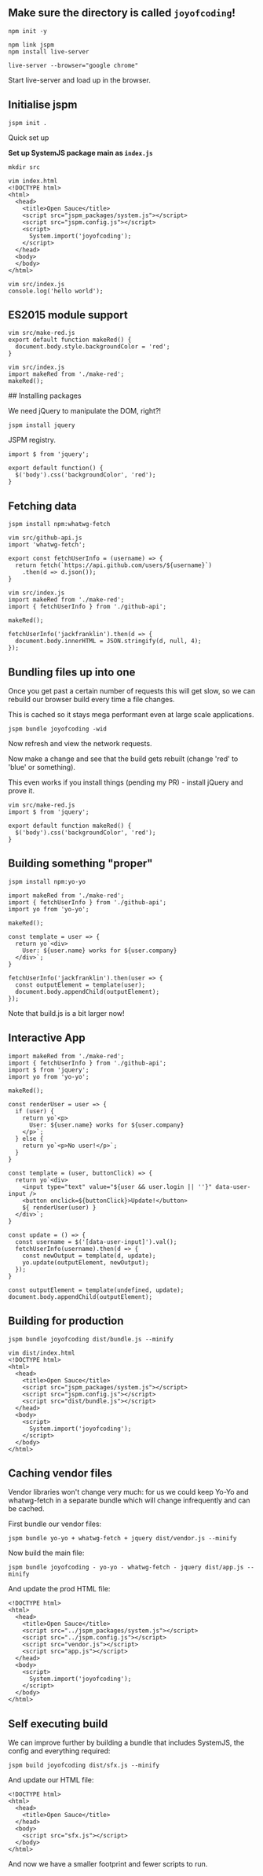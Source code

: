 ## Make sure the directory is called `joyofcoding`!

```
npm init -y
```

```
npm link jspm
npm install live-server
```

`live-server --browser="google chrome"`

Start live-server and load up in the browser.

## Initialise jspm

```
jspm init .
```

Quick set up

__Set up SystemJS package main as `index.js`__

```
mkdir src
```

```
vim index.html
<!DOCTYPE html>
<html>
  <head>
    <title>Open Sauce</title>
    <script src="jspm_packages/system.js"></script>
    <script src="jspm.config.js"></script>
    <script>
      System.import('joyofcoding');
    </script>
  </head>
  <body>
  </body>
</html>
```

```
vim src/index.js
console.log('hello world');
```

## ES2015 module support

```
vim src/make-red.js
export default function makeRed() {
  document.body.style.backgroundColor = 'red';
}
```

```
vim src/index.js
import makeRed from './make-red';
makeRed();
```

## Installing packages

We need jQuery to manipulate the DOM, right?!

```
jspm install jquery
```

JSPM registry.

```
import $ from 'jquery';

export default function() {
  $('body').css('backgroundColor', 'red');
}
```

## Fetching data

```
jspm install npm:whatwg-fetch
```

```
vim src/github-api.js
import 'whatwg-fetch';

export const fetchUserInfo = (username) => {
  return fetch(`https://api.github.com/users/${username}`)
    .then(d => d.json());
}
```

```
vim src/index.js
import makeRed from './make-red';
import { fetchUserInfo } from './github-api';

makeRed();

fetchUserInfo('jackfranklin').then(d => {
  document.body.innerHTML = JSON.stringify(d, null, 4);
});
```

## Bundling files up into one

Once you get past a certain number of requests this will get slow, so we can rebuild our browser build every time a file changes.

This is cached so it stays mega performant even at large scale applications.

```
jspm bundle joyofcoding -wid
```

Now refresh and view the network requests.

Now make a change and see that the build gets rebuilt (change 'red' to 'blue' or something).

This even works if you install things (pending my PR) - install jQuery and prove it.

```
vim src/make-red.js
import $ from 'jquery';

export default function makeRed() {
  $('body').css('backgroundColor', 'red');
}
```


## Building something "proper"

```
jspm install npm:yo-yo
```

```
import makeRed from './make-red';
import { fetchUserInfo } from './github-api';
import yo from 'yo-yo';

makeRed();

const template = user => {
  return yo`<div>
    User: ${user.name} works for ${user.company}
  </div>`;
}

fetchUserInfo('jackfranklin').then(user => {
  const outputElement = template(user);
  document.body.appendChild(outputElement);
});
```


Note that build.js is a bit larger now!

## Interactive App

```
import makeRed from './make-red';
import { fetchUserInfo } from './github-api';
import $ from 'jquery';
import yo from 'yo-yo';

makeRed();

const renderUser = user => {
  if (user) {
    return yo`<p>
      User: ${user.name} works for ${user.company}
    </p>`;
  } else {
    return yo`<p>No user!</p>`;
  }
}

const template = (user, buttonClick) => {
  return yo`<div>
    <input type="text" value="${user && user.login || ''}" data-user-input />
    <button onclick=${buttonClick}>Update!</button>
    ${ renderUser(user) }
  </div>`;
}

const update = () => {
  const username = $('[data-user-input]').val();
  fetchUserInfo(username).then(d => {
    const newOutput = template(d, update);
    yo.update(outputElement, newOutput);
  });
}

const outputElement = template(undefined, update);
document.body.appendChild(outputElement);
```

## Building for production

```
jspm bundle joyofcoding dist/bundle.js --minify
```

```
vim dist/index.html
<!DOCTYPE html>
<html>
  <head>
    <title>Open Sauce</title>
    <script src="jspm_packages/system.js"></script>
    <script src="jspm.config.js"></script>
    <script src="dist/bundle.js"></script>
  </head>
  <body>
    <script>
      System.import('joyofcoding');
    </script>
  </body>
</html>
```

## Caching vendor files

Vendor libraries won't change very much: for us we could keep Yo-Yo and whatwg-fetch in a separate bundle which will change infrequently and can be cached.

First bundle our vendor files:

```
jspm bundle yo-yo + whatwg-fetch + jquery dist/vendor.js --minify
```

Now build the main file:

```
jspm bundle joyofcoding - yo-yo - whatwg-fetch - jquery dist/app.js --minify
```

And update the prod HTML file:

```
<!DOCTYPE html>
<html>
  <head>
    <title>Open Sauce</title>
    <script src="../jspm_packages/system.js"></script>
    <script src="../jspm.config.js"></script>
    <script src="vendor.js"></script>
    <script src="app.js"></script>
  </head>
  <body>
    <script>
      System.import('joyofcoding');
    </script>
  </body>
</html>
```

## Self executing build

We can improve further by building a bundle that includes SystemJS, the config and everything required:

```
jspm build joyofcoding dist/sfx.js --minify
```

And update our HTML file:

```
<!DOCTYPE html>
<html>
  <head>
    <title>Open Sauce</title>
  </head>
  <body>
    <script src="sfx.js"></script>
  </body>
</html>
```

And now we have a smaller footprint and fewer scripts to run.


